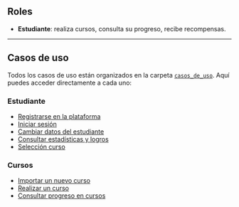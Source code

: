 ## Roles


- **Estudiante**: realiza cursos, consulta su progreso, recibe recompensas.

---

## Casos de uso

Todos los casos de uso están organizados en la carpeta [`casos_de_uso`](.). Aquí puedes acceder directamente a cada uno:

### Estudiante

- [Registrarse en la plataforma](./registro-nuevo-estudiante.md)
- [Iniciar sesión](./autenticacion-de-estudiante.md)
- [Cambiar datos del estudiante](./configuracion-estudiante.md)
- [Consultar estadísticas y logros](./gamificacion-logros.md)
- [Selección curso](./seleccion-tema.md)

### Cursos

- [Importar un nuevo curso](./carga-cursos-archivo.md)
- [Realizar un curso](./realizacion-curso.md)
- [Consultar progreso en cursos](./progreso-estudiante.md)


